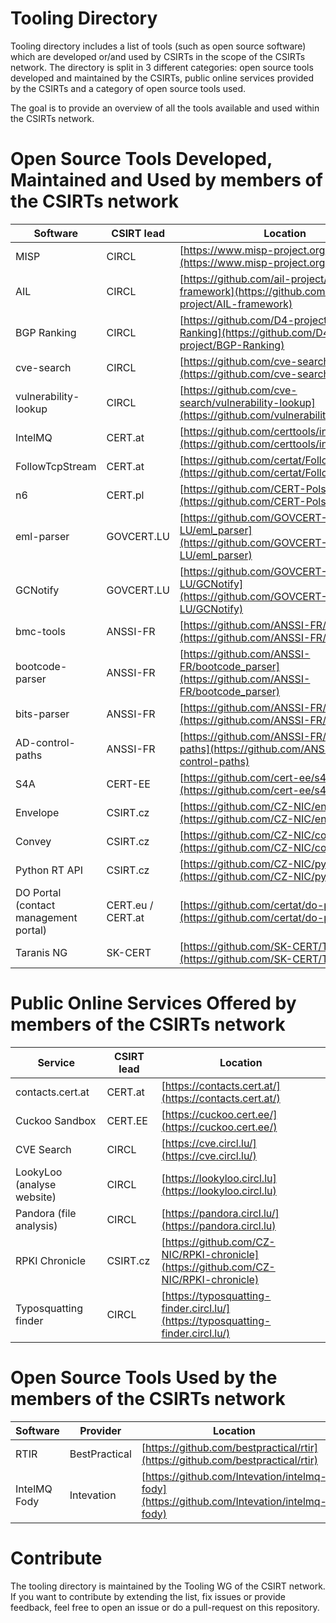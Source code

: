 # Tooling Directory

Tooling directory includes a list of tools (such as open source software) which
are developed or/and used by CSIRTs in the scope of the CSIRTs network. The directory
is split in 3 different categories: open source tools developed and maintained by
the CSIRTs, public online services provided by the CSIRTs and a category of open source tools used.

The goal is to provide an overview of all the tools available and used within the CSIRTs network.

# Open Source Tools Developed, Maintained and Used by members of the CSIRTs network

|Software|CSIRT lead|Location|
|--- |--- |---|
|MISP|CIRCL|[https://www.misp-project.org/](https://www.misp-project.org/])|
|AIL|CIRCL|[https://github.com/ail-project/AIL-framework](https://github.com/ail-project/AIL-framework)|
|BGP Ranking|CIRCL|[https://github.com/D4-project/BGP-Ranking](https://github.com/D4-project/BGP-Ranking)|
|cve-search|CIRCL|[https://github.com/cve-search/](https://github.com/cve-search/)|
|vulnerability-lookup|CIRCL|[https://github.com/cve-search/vulnerability-lookup](https://github.com/vulnerability-lookup)|
|IntelMQ|CERT.at|[https://github.com/certtools/intelmq](https://github.com/certtools/intelmq])|
|FollowTcpStream|CERT.at|[https://github.com/certat/FollowTcpStream](https://github.com/certat/FollowTcpStream)|
|n6|CERT.pl|[https://github.com/CERT-Polska/n6](https://github.com/CERT-Polska/n6)|
|eml-parser|GOVCERT.LU|[https://github.com/GOVCERT-LU/eml_parser](https://github.com/GOVCERT-LU/eml_parser)|
|GCNotify|GOVCERT.LU|[https://github.com/GOVCERT-LU/GCNotify](https://github.com/GOVCERT-LU/GCNotify)|
|bmc-tools|ANSSI-FR|[https://github.com/ANSSI-FR/bmc-tools](https://github.com/ANSSI-FR/bmc-tools)|
|bootcode-parser|ANSSI-FR|[https://github.com/ANSSI-FR/bootcode_parser](https://github.com/ANSSI-FR/bootcode_parser)|
|bits-parser|ANSSI-FR|[https://github.com/ANSSI-FR/bits_parser](https://github.com/ANSSI-FR/bits_parser)|
|AD-control-paths|ANSSI-FR|[https://github.com/ANSSI-FR/AD-control-paths](https://github.com/ANSSI-FR/AD-control-paths)|
|S4A|CERT-EE|[https://github.com/cert-ee/s4a](https://github.com/cert-ee/s4a)|
|Envelope|CSIRT.cz|[https://github.com/CZ-NIC/envelope](https://github.com/CZ-NIC/envelope)|
|Convey|CSIRT.cz|[https://github.com/CZ-NIC/convey](https://github.com/CZ-NIC/convey)|
|Python RT API|CSIRT.cz|[https://github.com/CZ-NIC/python-rt](https://github.com/CZ-NIC/python-rt)
|DO Portal (contact management portal)|CERT.eu / CERT.at|[https://github.com/certat/do-portal](https://github.com/certat/do-portal)|
|Taranis NG|SK-CERT|[https://github.com/SK-CERT/Taranis-NG](https://github.com/SK-CERT/Taranis-NG)|


# Public Online Services Offered by members of the CSIRTs network

|Service|CSIRT lead|Location|
|---|---|---|
|contacts.cert.at|CERT.at|[https://contacts.cert.at/](https://contacts.cert.at/)|
|Cuckoo Sandbox|CERT.EE|[https://cuckoo.cert.ee/](https://cuckoo.cert.ee/)|
|CVE Search|CIRCL|[https://cve.circl.lu/](https://cve.circl.lu/)|
|LookyLoo (analyse website)|CIRCL|[https://lookyloo.circl.lu](https://lookyloo.circl.lu)|
|Pandora (file analysis)|CIRCL|[https://pandora.circl.lu/](https://pandora.circl.lu)|
|RPKI Chronicle|CSIRT.cz|[https://github.com/CZ-NIC/RPKI-chronicle](https://github.com/CZ-NIC/RPKI-chronicle)|
|Typosquatting finder|CIRCL|[https://typosquatting-finder.circl.lu/](https://typosquatting-finder.circl.lu/)|

# Open Source Tools Used by the members of the CSIRTs network

|Software|Provider|Location|
|---|---|---|
|RTIR|BestPractical|[https://github.com/bestpractical/rtir](https://github.com/bestpractical/rtir)|
|IntelMQ Fody|Intevation|[https://github.com/Intevation/intelmq-fody](https://github.com/Intevation/intelmq-fody)|


# Contribute

The tooling directory is maintained by the Tooling WG of the CSIRT network. If you want to contribute by extending
the list, fix issues or provide feedback, feel free to open an issue or do a pull-request on this repository.

